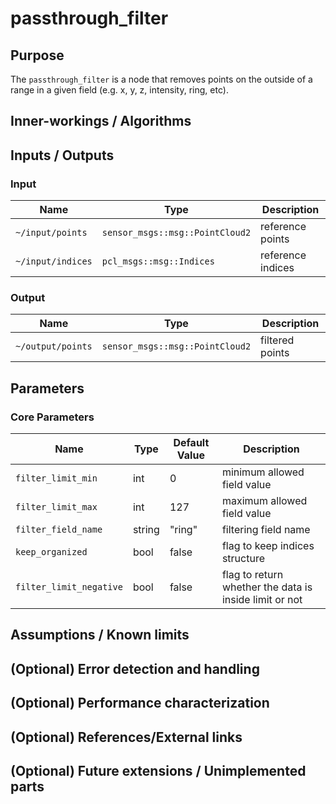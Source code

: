 # passthrough_filter

## Purpose

The `passthrough_filter` is a node that removes points on the outside of a range in a given field (e.g. x, y, z, intensity, ring, etc).

## Inner-workings / Algorithms

## Inputs / Outputs

### Input

| Name              | Type                            | Description       |
| ----------------- | ------------------------------- | ----------------- |
| `~/input/points`  | `sensor_msgs::msg::PointCloud2` | reference points  |
| `~/input/indices` | `pcl_msgs::msg::Indices`        | reference indices |

### Output

| Name              | Type                            | Description     |
| ----------------- | ------------------------------- | --------------- |
| `~/output/points` | `sensor_msgs::msg::PointCloud2` | filtered points |

## Parameters

### Core Parameters

| Name                    | Type   | Default Value | Description                                            |
| ----------------------- | ------ | ------------- | ------------------------------------------------------ |
| `filter_limit_min`      | int    | 0             | minimum allowed field value                            |
| `filter_limit_max`      | int    | 127           | maximum allowed field value                            |
| `filter_field_name`     | string | "ring"        | filtering field name                                   |
| `keep_organized`        | bool   | false         | flag to keep indices structure                         |
| `filter_limit_negative` | bool   | false         | flag to return whether the data is inside limit or not |

## Assumptions / Known limits

## (Optional) Error detection and handling

## (Optional) Performance characterization

## (Optional) References/External links

## (Optional) Future extensions / Unimplemented parts
